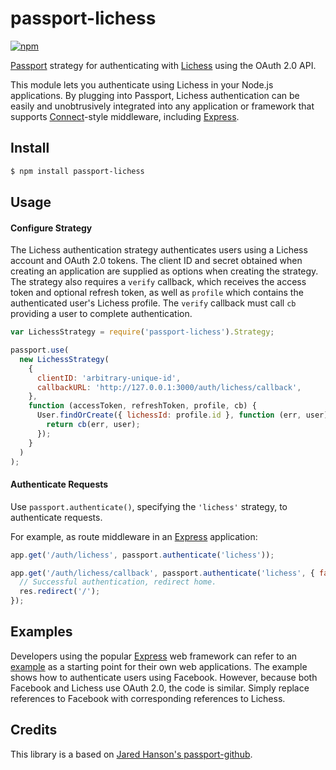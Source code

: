 # passport-lichess

[![npm](https://img.shields.io/npm/v/passport-lichess)](https://www.npmjs.com/package/passport-lichess)

[Passport](http://passportjs.org/) strategy for authenticating with [Lichess](https://lichess.org)
using the OAuth 2.0 API.

This module lets you authenticate using Lichess in your Node.js applications.
By plugging into Passport, Lichess authentication can be easily and
unobtrusively integrated into any application or framework that supports
[Connect](http://www.senchalabs.org/connect/)-style middleware, including
[Express](http://expressjs.com/).

## Install

```bash
$ npm install passport-lichess
```

## Usage

#### Configure Strategy

The Lichess authentication strategy authenticates users using a Lichess account
and OAuth 2.0 tokens. The client ID and secret obtained when creating an
application are supplied as options when creating the strategy. The strategy
also requires a `verify` callback, which receives the access token and optional
refresh token, as well as `profile` which contains the authenticated user's
Lichess profile. The `verify` callback must call `cb` providing a user to
complete authentication.

```js
var LichessStrategy = require('passport-lichess').Strategy;

passport.use(
  new LichessStrategy(
    {
      clientID: 'arbitrary-unique-id',
      callbackURL: 'http://127.0.0.1:3000/auth/lichess/callback',
    },
    function (accessToken, refreshToken, profile, cb) {
      User.findOrCreate({ lichessId: profile.id }, function (err, user) {
        return cb(err, user);
      });
    }
  )
);
```

#### Authenticate Requests

Use `passport.authenticate()`, specifying the `'lichess'` strategy, to
authenticate requests.

For example, as route middleware in an [Express](http://expressjs.com/)
application:

```js
app.get('/auth/lichess', passport.authenticate('lichess'));

app.get('/auth/lichess/callback', passport.authenticate('lichess', { failureRedirect: '/login' }), function (req, res) {
  // Successful authentication, redirect home.
  res.redirect('/');
});
```

## Examples

Developers using the popular [Express](http://expressjs.com/) web framework can
refer to an [example](https://github.com/passport/express-4.x-facebook-example)
as a starting point for their own web applications. The example shows how to
authenticate users using Facebook. However, because both Facebook and Lichess
use OAuth 2.0, the code is similar. Simply replace references to Facebook with
corresponding references to Lichess.

## Credits

This library is a based on [Jared Hanson's passport-github](https://github.com/jaredhanson/passport-github).
